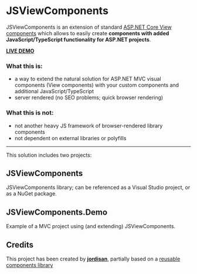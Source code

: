 # JSViewComponents

JSViewComponents is an extension of standard [ASP.NET Core View components](https://docs.microsoft.com/en-us/aspnet/core/mvc/views/view-components?view=aspnetcore-2.2)
which allows to easily create **components with added JavaScript/TypeScript functionality for ASP.NET projects**.

**[LIVE DEMO](http://jsviewcomponents.jordisan.net)**

### What this is:
- a way to extend the natural solution for ASP.NET MVC visual components (View components) with your custom components and additional JavaScript/TypeScript
- server rendered (no SEO problems; quick browser rendering)

### What this is not:
- not another heavy JS framework of browser-rendered library components
- not dependent on external libraries or polyfills

---

This solution includes two projects:

## JSViewComponents

JSViewComponents library; can be referenced as a Visual Studio project, or as a NuGet package.

## JSViewComponents.Demo

Example of a MVC project using (and extending) JSViewComponents. 


## Credits
This project has been created by **[jordisan](https://jordisan.net)**, partially based on a [reusable components library](https://github.com/ianbusko/reusable-components-library)
